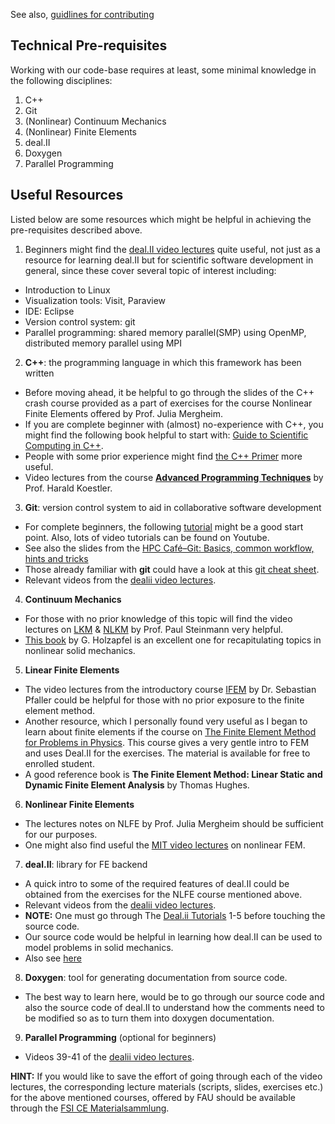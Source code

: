 See also, [guidlines for contributing](https://github.com/KParas/MNC-Frac/wiki/Guidelines-for-Contributing)

## Technical Pre-requisites
Working with our code-base requires at least, some minimal knowledge in the following disciplines:
1. C++ 
2. Git
3. (Nonlinear) Continuum Mechanics
4. (Nonlinear) Finite Elements
5. deal.II
6. Doxygen
7. Parallel Programming

## Useful Resources
Listed below are some resources which might be helpful in achieving the pre-requisites described above.

1. Beginners might find the [deal.II video lectures](https://www.math.colostate.edu/~bangerth/videos.html) quite useful, not just as a resource for learning deal.II but for scientific software development in general, since these cover several topic of interest including:
* Introduction to Linux  
* Visualization tools: Visit, Paraview
* IDE: Eclipse
* Version control system: git
* Parallel programming: shared memory parallel(SMP) using OpenMP, distributed memory parallel using MPI

2. **C++**: the programming language in which this framework has been written
* Before moving ahead, it be helpful to go through the slides of the C++ crash course provided as a part of exercises for the course Nonlinear Finite Elements offered by Prof. Julia Mergheim. 
* If you are complete beginner with (almost) no-experience with C++, you might find the following book helpful to start with: [Guide to Scientific Computing in C++](https://link.springer.com/book/10.1007%2F978-3-319-73132-2).
* People with some prior experience might find [the C++ Primer](https://www.oreilly.com/library/view/c-primer-fifth/9780133053043/) more useful. 
* Video lectures from the course [**Advanced Programming Techniques**](https://www.video.uni-erlangen.de/course/id/806.html) by Prof. Harald Koestler.

3. **Git**: version control system to aid in collaborative software development
* For complete beginners, the following [tutorial](https://www.atlassian.com/git/tutorials) might be a good start point. Also, lots of video tutorials can be found on Youtube.
* See also the slides from the [HPC Café–Git: Basics, common workflow, hints and tricks](https://hpc.fau.de/files/2021/02/2021_02_08-hpc-cafe-git.pdf)
* Those already familiar with **git** could have a look at this [git cheat sheet](https://github.com/KParas/MNC-Frac/wiki/Git-Cheatsheet).
* Relevant videos from the [dealii video lectures](https://www.math.colostate.edu/~bangerth/videos.html).

4. **Continuum Mechanics**
* For those with no prior knowledge of this topic will find the video lectures on [LKM](https://www.video.uni-erlangen.de/course/id/243) & [NLKM](https://www.video.uni-erlangen.de/course/id/767) by Prof. Paul Steinmann very helpful.
* [This book](https://www.wiley.com/en-us/Nonlinear+Solid+Mechanics%3A+A+Continuum+Approach+for+Engineering-p-9780471823193) by G. Holzapfel is an excellent one for recapitulating topics in nonlinear solid mechanics.

5. **Linear Finite Elements**
* The video lectures from the introductory course [IFEM](https://www.video.uni-erlangen.de/course/id/551) by Dr. Sebastian Pfaller could be helpful for those with no prior exposure to the finite element method. 
* Another resource, which I personally found very useful as I began to learn about finite elements if the course on [The Finite Element Method for Problems in Physics](https://www.coursera.org/learn/finite-element-method?). This course gives a very gentle intro to FEM and uses Deal.II for the exercises. The material is available for free to enrolled student.
* A good reference book is **The Finite Element Method: Linear Static and Dynamic Finite Element Analysis** by Thomas Hughes. 

6. **Nonlinear Finite Elements**
* The lectures notes on NLFE by Prof. Julia Mergheim should be sufficient for our purposes. 
* One might also find useful the [MIT video lectures](https://ocw.mit.edu/resources/res-2-002-finite-element-procedures-for-solids-and-structures-spring-2010/nonlinear/) on nonlinear FEM. 

7. **deal.II**: library for FE backend
* A quick intro to some of the required features of deal.II could be obtained from the exercises for the NLFE course mentioned above.
* Relevant videos from the [dealii video lectures](https://www.math.colostate.edu/~bangerth/videos.html).
* **NOTE:** One must go through The [Deal.ii Tutorials](https://www.dealii.org/9.0.0/doxygen/deal.II/Tutorial.html) 1-5 before touching the source code.
* Our source code would be helpful in learning how deal.II can be used to model problems in solid mechanics.
* Also see [here](https://github.com/KParas/MNC-Frac/wiki/Searching-deal.II) 

8. **Doxygen**: tool for generating documentation from source code.
* The best way to learn here, would be to go through our source code and also the source code of deal.II to understand how the comments need to be modified so as to turn them into doxygen documentation.

9. **Parallel Programming** (optional for beginners)
* Videos 39-41 of the [dealii video lectures](https://www.math.colostate.edu/~bangerth/videos.html).

**HINT:** If you would like to save the effort of going through each of the video lectures, the corresponding lecture materials (scripts, slides, exercises etc.) for the above mentioned courses, offered by FAU should be available through the [FSI CE Materialsammlung](https://ce.fsi.uni-erlangen.de/wp/en/studium/materialsammlung/).